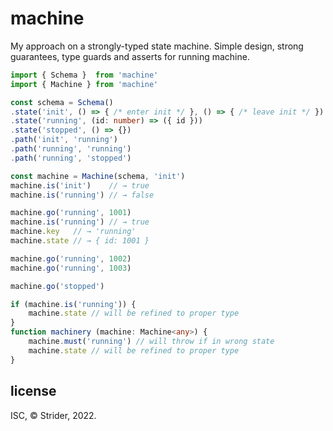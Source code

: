 # machine

My approach on a strongly-typed state machine. Simple design, strong guarantees, type guards and asserts for running machine.

```ts
import { Schema }  from 'machine'
import { Machine } from 'machine'

const schema = Schema()
.state('init', () => { /* enter init */ }, () => { /* leave init */ })
.state('running', (id: number) => ({ id }))
.state('stopped', () => {})
.path('init', 'running')
.path('running', 'running')
.path('running', 'stopped')

const machine = Machine(schema, 'init')
machine.is('init')    // → true
machine.is('running') // → false

machine.go('running', 1001)
machine.is('running') // → true
machine.key   // → 'running'
machine.state // → { id: 1001 }

machine.go('running', 1002)
machine.go('running', 1003)

machine.go('stopped')

if (machine.is('running')) {
	machine.state // will be refined to proper type
}
function machinery (machine: Machine<any>) {
	machine.must('running') // will throw if in wrong state
	machine.state // will be refined to proper type
}
```

## license
ISC, © Strider, 2022.
